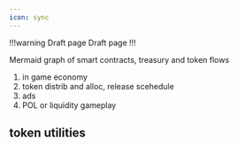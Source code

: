 ```yaml
---
icon: sync
---
```


!!!warning Draft page
Draft page
!!!

Mermaid graph of smart contracts, treasury and token flows

1. in game economy
2. token distrib and alloc, release scehedule
3. ads
4. POL or liquidity gameplay


## token utilities